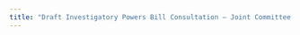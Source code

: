 ```yaml
---
title: "Draft Investigatory Powers Bill Consultation – Joint Committee on the Draft Investigatory Powers Bill"
---
```




